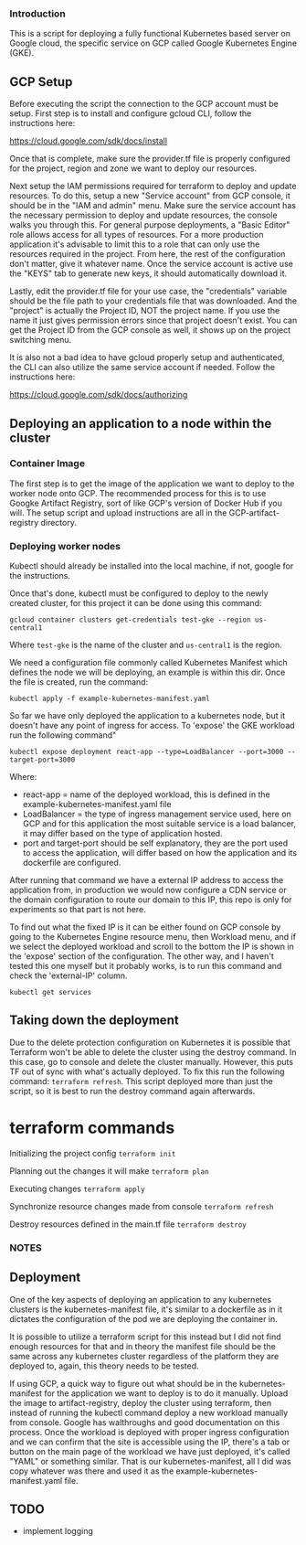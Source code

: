 ### Introduction ###

This is a script for deploying a fully functional Kubernetes based server on Google cloud, the specific service on GCP called Google Kubernetes Engine (GKE).

## GCP Setup

Before executing the script the connection to the GCP account must be setup. First step is to install and configure gcloud CLI, follow the instructions here:

https://cloud.google.com/sdk/docs/install

Once that is complete, make sure the provider.tf file is properly configured for the project, region and zone we want to deploy our resources.

Next setup the IAM permissions required for terraform to deploy and update resources. To do this, setup a new "Service account" from GCP console, it should be in the "IAM and admin" menu. Make sure the service account has the necessary permission to deploy and update resources, the console walks you through this. For general purpose deployments, a "Basic Editor" role allows access for all types of resources. For a more production application it's advisable to limit this to a role that can only use the resources required in the project. From here, the rest of the configuration don't matter, give it whatever name. Once the service account is active use the "KEYS" tab to generate new keys, it should automatically download it.

Lastly, edit the provider.tf file for your use case, the "credentials" variable should be the file path to your credentials file that was downloaded. And the "project" is actually the Project ID, NOT the project name. If you use the name it just gives permission errors since that project doesn't exist. You can get the Project ID from the GCP console as well, it shows up on the project switching menu.

It is also not a bad idea to have gcloud properly setup and authenticated, the CLI can also utilize the same service account if needed. Follow the instructions here:

https://cloud.google.com/sdk/docs/authorizing

## Deploying an application to a node within the cluster

### Container Image

The first step is to get the image of the application we want to deploy to the worker node onto GCP. The recommended process for this is to use Googke Artifact Registry, sort of like GCP's version of Docker Hub if you will. The setup script and upload instructions are all in the GCP-artifact-registry directory.

### Deploying worker nodes

Kubectl should already be installed into the local machine, if not, google for the instructions.

Once that's done, kubectl must be configured to deploy to the newly created cluster, for this project it can be done using this command:

`gcloud container clusters get-credentials test-gke --region us-central1`

Where `test-gke` is the name of the cluster and `us-central1` is the region.

We need a configuration file commonly called Kubernetes Manifest which defines the node we will be deploying, an example is within this dir. Once the file is created, run the command:

`kubectl apply -f example-kubernetes-manifest.yaml`

So far we have only deployed the application to a kubernetes node, but it doesn't have any point of ingress for access. To 'expose' the GKE workload run the following command"

`kubectl expose deployment react-app --type=LoadBalancer --port=3000 --target-port=3000`

Where:
* react-app = name of the deployed workload, this is defined in the example-kubernetes-manifest.yaml file
* LoadBalancer = the type of ingress management service used, here on GCP and for this application the most suitable service is a load balancer, it may differ based on the type of application hosted.
* port and target-port should be self explanatory, they are the port used to access the application, will differ based on how the application and its dockerfile are configured.

After running that command we have a external IP address to access the application from, in production we would now configure a CDN service or the domain configuration to route our domain to this IP, this repo is only for experiments so that part is not here.

To find out what the fixed IP is it can be either found on GCP console by going to the Kubernetes Engine resource menu, then Workload menu, and if we select the deployed workload and scroll to the bottom the IP is shown in the 'expose' section of the configuration. The other way, and I haven't tested this one myself but it probably works, is to run this command and check the 'external-IP' column.

`kubectl get services`

## Taking down the deployment

Due to the delete protection configuration on Kubernetes it is possible that Terraform won't be able to delete the cluster using the destroy command. In this case, go to console and delete the cluster manually. However, this puts TF out of sync with what's actually deployed. To fix this run the following command: `terraform refresh`. This script deployed more than just the script, so it is best to run the destroy command again afterwards.

# terraform commands 

Initializing the project config
`terraform init`

Planning out the changes it will make
`terraform plan`

Executing changes
`terraform apply`

Synchronize resource changes made from console
`terraform refresh`

Destroy resources defined in the main.tf file
`terraform destroy`

### NOTES

## Deployment

One of the key aspects of deploying an application to any kubernetes clusters is the kubernetes-manifest file, it's similar to a dockerfile as in it dictates the configuration of the pod we are deploying the container in. 

It is possible to utilize a terraform script for this instead but I did not find enough resources for that and in theory the manifest file should be the same across any kubernetes cluster regardless of the platform they are deployed to, again, this theory needs to be tested.

If using GCP, a quick way to figure out what should be in the kubernetes-manifest for the application we want to deploy is to do it manually. Upload the image to artifact-registry, deploy the cluster using terraform, then instead of running the kubectl command deploy a new workload manually from console. Google has walthroughs and good documentation on this process. Once the workload is deployed with proper ingress configuration and we can confirm that the site is accessible using the IP, there's a tab or button on the main page of the workload we have just deployed, it's called "YAML" or something similar. That is our kubernetes-manifest, all I did was copy whatever was there and used it as the example-kubernetes-manifest.yaml file.

## TODO
* implement logging
